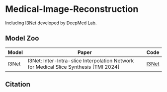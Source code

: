 # Medical-Image-Reconstruction

Including [I3Net](https://github.com/eeeric-code/I3Net) developed by DeepMed Lab.

## Model Zoo
| Model | Paper | Code |
| ----- | ----- | ---- |
| I3Net | I3Net: Inter-Intra-slice Interpolation Network for Medical Slice Synthesis [TMI 2024] | [I3Net](https://github.com/eeeric-code/I3Net)

## Citation
```

```



